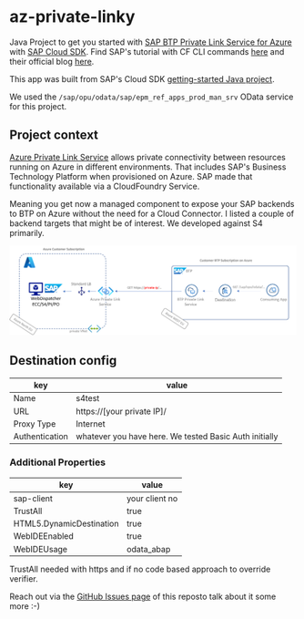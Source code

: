 # az-private-linky
Java Project to get you started with [SAP BTP Private Link Service for Azure](https://help.sap.com/viewer/product/PRIVATE_LINK/CLOUD/en-US) with [SAP Cloud SDK](https://sap.github.io/cloud-sdk/). Find SAP's tutorial with CF CLI commands [here](https://developers.sap.com/tutorials/private-link-microsoft-azure.html) and their official blog [here](https://blogs.sap.com/2021/06/28/sap-private-link-service-beta-is-available/).

This app was built from SAP's Cloud SDK [getting-started Java project](https://developers.sap.com/tutorials/s4sdk-cloud-foundry-sample-application.html#e733958f-50fc-45e3-8f30-d7a53f2c9ad0).

We used the `/sap/opu/odata/sap/epm_ref_apps_prod_man_srv` OData service for this project.

## Project context
[Azure Private Link Service](https://docs.microsoft.com/en-us/azure/private-link/private-link-service-overview) allows private connectivity between resources running on Azure in different environments. That includes SAP's Business Technology Platform when provisioned on Azure. SAP made that functionality available via a CloudFoundry Service.

Meaning you get now a managed component to expose your SAP backends to BTP on Azure without the need for a Cloud Connector. I listed a couple of backend targets that might be of interest. We developed against S4 primarily.

![Architecture overview](/application/src/main/webapp/priv-lnk-overview.png)

## Destination config
key | value |
--- | --- |
Name | s4test |
URL | https://[your private IP]/ |
Proxy Type | Internet |
Authentication | whatever you have here. We tested Basic Auth initially |

### Additional Properties
key | value |
--- | --- |
sap-client | your client no |
TrustAll | true |
HTML5.DynamicDestination | true |
WebIDEEnabled | true |
WebIDEUsage | odata_abap |

TrustAll needed with https and if no code based approach to override verifier.

Reach out via the [GitHub Issues page](https://github.com/MartinPankraz/az-private-linky/issues) of this reposto talk about it some more :-)